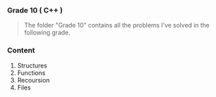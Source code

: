 ### Grade 10 ( C++ )

>The folder "Grade 10" contains all the problems I've solved in the following grade.

### Content

1. Structures
2. Functions
3. Recoursion
4. Files
